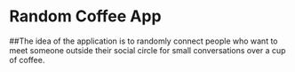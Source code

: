 # Random Coffee App
##The idea of the application is to randomly connect people who want to meet someone outside their social circle for small conversations over a cup of coffee.
